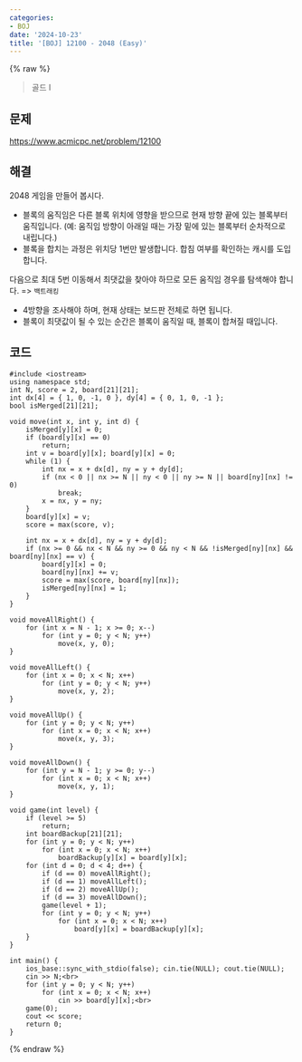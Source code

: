 ```yaml
---
categories:
- BOJ
date: '2024-10-23'
title: '[BOJ] 12100 - 2048 (Easy)'
---
```


{% raw %}
> 골드 I<br>

## 문제
https://www.acmicpc.net/problem/12100<br>

## 해결
2048 게임을 만들어 봅시다.
- 블록의 움직임은 다른 블록 위치에 영향을 받으므로 현재 방향 끝에 있는 블록부터 움직입니다. (예: 움직임 방향이 아래일 때는 가장 밑에 있는 블록부터 순차적으로 내립니다.)
- 블록을 합치는 과정은 위치당 1번만 발생합니다. 합침 여부를 확인하는 캐시를 도입합니다.

다음으로 최대 5번 이동해서 최댓값을 찾아야 하므로 모든 움직임 경우를 탐색해야 합니다. => `백트래킹`<br>
- 4방향을 조사해야 하며, 현재 상태는 보드판 전체로 하면 됩니다.
- 블록이 최댓값이 될 수 있는 순간은 블록이 움직일 때, 블록이 합쳐질 때입니다.

## 코드
```
#include <iostream>
using namespace std;
int N, score = 2, board[21][21];
int dx[4] = { 1, 0, -1, 0 }, dy[4] = { 0, 1, 0, -1 };
bool isMerged[21][21];

void move(int x, int y, int d) {
    isMerged[y][x] = 0;
    if (board[y][x] == 0)
        return;
    int v = board[y][x]; board[y][x] = 0;
    while (1) {
        int nx = x + dx[d], ny = y + dy[d];
        if (nx < 0 || nx >= N || ny < 0 || ny >= N || board[ny][nx] != 0)
            break;
        x = nx, y = ny;
    }
    board[y][x] = v;
    score = max(score, v);

    int nx = x + dx[d], ny = y + dy[d];
    if (nx >= 0 && nx < N && ny >= 0 && ny < N && !isMerged[ny][nx] && board[ny][nx] == v) {
        board[y][x] = 0;
        board[ny][nx] += v;
        score = max(score, board[ny][nx]);
        isMerged[ny][nx] = 1;
    }
}

void moveAllRight() {
    for (int x = N - 1; x >= 0; x--)
        for (int y = 0; y < N; y++)
            move(x, y, 0);
}

void moveAllLeft() {
    for (int x = 0; x < N; x++)
        for (int y = 0; y < N; y++)
            move(x, y, 2);
}

void moveAllUp() {
    for (int y = 0; y < N; y++)
        for (int x = 0; x < N; x++)
            move(x, y, 3);
}

void moveAllDown() {
    for (int y = N - 1; y >= 0; y--)
        for (int x = 0; x < N; x++)
            move(x, y, 1);
}

void game(int level) {
    if (level >= 5)
        return;
    int boardBackup[21][21];
    for (int y = 0; y < N; y++)
        for (int x = 0; x < N; x++)
            boardBackup[y][x] = board[y][x];
    for (int d = 0; d < 4; d++) {
        if (d == 0) moveAllRight();
        if (d == 1) moveAllLeft();
        if (d == 2) moveAllUp();
        if (d == 3) moveAllDown();
        game(level + 1);
        for (int y = 0; y < N; y++)
            for (int x = 0; x < N; x++)
                board[y][x] = boardBackup[y][x];
    }
}

int main() {
    ios_base::sync_with_stdio(false); cin.tie(NULL); cout.tie(NULL);
    cin >> N;<br>
    for (int y = 0; y < N; y++)
        for (int x = 0; x < N; x++)
            cin >> board[y][x];<br>
    game(0);
    cout << score;
    return 0;
}
```
{% endraw %}